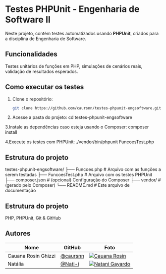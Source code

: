 # Testes PHPUnit - Engenharia de Software II

Neste projeto, contém testes automatizados usando **PHPUnit**, criados para a disciplina de Engenharia de Software.

## Funcionalidades

 Testes unitários de funções em PHP, simulações de cenários reais, validação de resultados esperados.

## Como executar os testes

1. Clone o repositório:
   ```bash
   git clone https://github.com/caursnn/testes-phpunit-engsoftware.git
   
2. Acesse a pasta do projeto:
     cd testes-phpunit-engsoftware
   
3.Instale as dependências caso esteja usando o Composer:
   composer install

4.Execute os testes com PHPUnit:
  ./vendor/bin/phpunit FuncoesTest.php

## Estrutura do projeto

testes-phpunit-engsoftware/
├── Funcoes.php              # Arquivo com as funções a serem testadas
├── FuncoesTest.php         # Arquivo com os testes PHPUnit
├── composer.json           # (opcional) Configuração do Composer
├── vendor/                 # (gerado pelo Composer)
└── README.md               # Este arquivo de documentação

## Estrutura do projeto
PHP, PHPUnit, Git & GitHub

## Autores

| Nome                | GitHub                                         | Foto                                                         |
|---------------------|------------------------------------------------|--------------------------------------------------------------|
| Cauana Rosin Ghizzi | [@caursnn](https://github.com/caursnn)        | [![Cauana Rosin](https://github.com/caursnn.png)](https://github.com/caursnn) |
| Natália             | [@Nati-i](https://github.com/Nati-i)           | [![Natani Gayardo](https://github.com/Nati-i.png)](https://github.com/Nati-i) |


